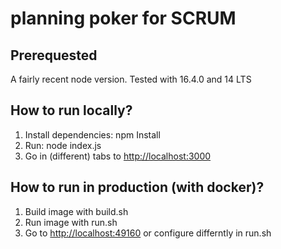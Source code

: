 # planning poker for SCRUM
## Prerequested
A fairly recent node version. Tested with 16.4.0 and 14 LTS

## How to run locally?
1. Install dependencies: npm Install
2. Run: node index.js
3. Go in (different) tabs to [http://localhost:3000](http://localhost:3000)

## How to run in production (with docker)?
1. Build image with build.sh
2. Run image with run.sh
3. Go to [http://localhost:49160](http://localhost:49160) or configure differntly in run.sh


